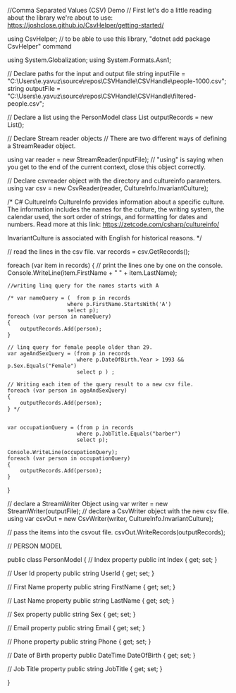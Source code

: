 //Comma Separated Values (CSV) Demo
// First let's do a little reading about the library we're about to use: https://joshclose.github.io/CsvHelper/getting-started/


using CsvHelper; // to be able to use this library, "dotnet add package CsvHelper" command

using System.Globalization;
using System.Formats.Asn1;

// Declare paths for the input and output file
string inputFile = "C:\\Users\\e.yavuz\\source\\repos\\CSVHandle\\CSVHandle\\people-1000.csv";
string outputFile = "C:\\Users\\e.yavuz\\source\\repos\\CSVHandle\\CSVHandle\\filtered-people.csv";

// Declare a list using the PersonModel class
List<PersonModel> outputRecords = new List<PersonModel>();

// Declare Stream reader objects
// There are two different ways of defining a StreamReader object.

using var reader = new StreamReader(inputFile); // "using" is saying when you get to the end of the current context, close this object correctly.


// Declare csvreader object with the directory and cultureinfo parameters.
using var csv = new CsvReader(reader, CultureInfo.InvariantCulture);

/* C# CultureInfo
CultureInfo provides information about a specific culture.
The information includes the names for the culture, the writing system,
the calendar used, the sort order of strings,
and formatting for dates and numbers. Read more at this link:
https://zetcode.com/csharp/cultureinfo/

InvariantCulture is associated with English for historical reasons.
*/

// read the lines in the csv file.
var records = csv.GetRecords<PersonModel>();



foreach (var item in records)
{
    // print the lines one by one on the console.
    Console.WriteLine(item.FirstName + " " + item.LastName);


    //writing linq query for the names starts with A

    /* var nameQuery = (  from p in records
                       where p.FirstName.StartsWith('A')
                       select p);
    foreach (var person in nameQuery)
    {
        outputRecords.Add(person);
    } 

    // linq query for female people older than 29. 
    var ageAndSexQuery = (from p in records
                          where p.DateOfBirth.Year > 1993 && p.Sex.Equals("Female")
                          select p ) ;
    
    // Writing each item of the query result to a new csv file.
    foreach (var person in ageAndSexQuery)
    {
        outputRecords.Add(person);
    } */


    var occupationQuery = (from p in records
                          where p.JobTitle.Equals("barber")
                          select p);

    Console.WriteLine(occupationQuery);
    foreach (var person in occupationQuery)
    {
        outputRecords.Add(person);
    } 
}


// declare a StreamWriter Object
using var writer = new StreamWriter(outputFile);
// declare a CsvWriter object with the new csv file.
using var csvOut = new CsvWriter(writer, CultureInfo.InvariantCulture);

// pass the items into the csvout file.
csvOut.WriteRecords(outputRecords);


// PERSON MODEL

public class PersonModel
{
    // Index property
public int Index { get; set; }

// User Id property
public string UserId { get; set; }

// First Name property
public string FirstName { get; set; }

// Last Name property
public string LastName { get; set; }

// Sex property
public string Sex { get; set; }

// Email property
public string Email { get; set; }

// Phone property
public string Phone { get; set; }

// Date of Birth property
public DateTime DateOfBirth { get; set; }

// Job Title property
public string JobTitle { get; set; }

}

<!---
paulitod/paulitod is a ✨ special ✨ repository because its `README.md` (this file) appears on your GitHub profile.
You can click the Preview link to take a look at your changes.
--->
